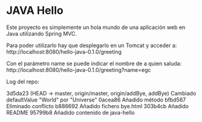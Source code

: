JAVA Hello
==============

Este proyecto es simplemente un hola mundo de una aplicación web en Java utilizando Spring MVC. 

Para poder utilizarlo hay que desplegarlo en un Tomcat y acceder a:
http://localhost:8080/hello-java-0.1.0/greeting

Con el parámetro name se puede indicar el nombre de a quien saluda:
http://localhost:8080/hello-java-0.1.0/greeting?name=egc

Log del repo:

3d5da23 (HEAD -> master, origin/master, origin/addBye, addBye) Cambiado defaultValue "World" por "Universe"
0acea86 Añadido método
bfbd567 Eliminado conflicto
b886692 Añadido fichero bye.html
303b4cb Añadido README
95799b8 Añadido contenido de java-hello
